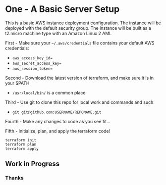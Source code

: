 # One - A Basic Server Setup

This is a basic AWS instance deployment configuration.
The instance will be deployed with the default security group.
The instance will be built as a t2.micro machine type with an Amazon Linux 2 AMI.

First - Make sure your `~/.aws/credentials` file contains your default AWS credentials:
 * `aws_access_key_id=`
 * `aws_secret_access_key=`
 * `aws_session_token=`

Second - Download the latest version of terraform, and make sure it is in your $PATH
 * `/usr/local/bin/` is a common place

Third - Use git to clone this repo for local work and commands and such:
 * `git git@github.com:USERNAME/REPONAME.git`

Fourth - Make any changes to code as you see fit...

Fifth - Initialize, plan, and apply the terraform code!

    terraform init
    terraform plan
    terraform apply

## Work in Progress

### Thanks
